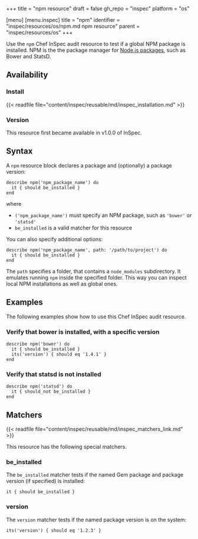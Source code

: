 +++
title = "npm resource"
draft = false
gh_repo = "inspec"
platform = "os"

[menu]
  [menu.inspec]
    title = "npm"
    identifier = "inspec/resources/os/npm.md npm resource"
    parent = "inspec/resources/os"
+++

Use the `npm` Chef InSpec audit resource to test if a global NPM package is installed. NPM is the the package manager for [Node.js packages](https://docs.npmjs.com), such as Bower and StatsD.

## Availability

### Install

{{< readfile file="content/inspec/reusable/md/inspec_installation.md" >}}

### Version

This resource first became available in v1.0.0 of InSpec.

## Syntax

A `npm` resource block declares a package and (optionally) a package version:

    describe npm('npm_package_name') do
      it { should be_installed }
    end

where

- `('npm_package_name')` must specify an NPM package, such as `'bower'` or `'statsd'`
- `be_installed` is a valid matcher for this resource

You can also specify additional options:

    describe npm('npm_package_name', path: '/path/to/project') do
      it { should be_installed }
    end

The `path` specifies a folder, that contains a `node_modules` subdirectory. It emulates running `npm` inside the specified folder. This way you can inspect local NPM installations as well as global ones.

## Examples

The following examples show how to use this Chef InSpec audit resource.

### Verify that bower is installed, with a specific version

    describe npm('bower') do
      it { should be_installed }
      its('version') { should eq '1.4.1' }
    end

### Verify that statsd is not installed

    describe npm('statsd') do
      it { should_not be_installed }
    end

## Matchers

{{< readfile file="content/inspec/reusable/md/inspec_matchers_link.md" >}}

This resource has the following special matchers.

### be_installed

The `be_installed` matcher tests if the named Gem package and package version (if specified) is installed:

    it { should be_installed }

### version

The `version` matcher tests if the named package version is on the system:

    its('version') { should eq '1.2.3' }
